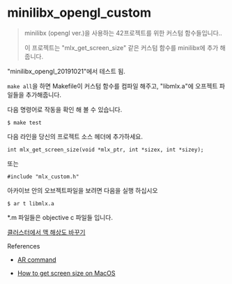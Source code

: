 # minilibx_opengl_custom

> minilibx (opengl ver.)을 사용하는 42프로젝트를 위한 커스텀 함수들입니다..
> 
> 이  프로젝트는 "mlx_get_screen_size" 같은 커스텀 함수를 minilibx에 추가 해줍니다.

"minilibx_opengl_20191021"에서 테스트 됨.

`make all`을 하면 Makefile이 커스텀 함수를 컴파일 해주고,  "libmlx.a"에 오프젝트 파일들을 추가해줍니다.



다음 명령어로 작동을 확인 해 볼 수 있습니다.
```
$ make test
```

다음 라인을 당신의 프로젝트 소스 헤더에 추가하세요.

```
int	mlx_get_screen_size(void *mlx_ptr, int *sizex, int *sizey);
```

또는

```
#include "mlx_custom.h"
```

아카이브 안의 오브젝트파일을 보려면
다음을 실행 하십시오
```
$ ar t libmlx.a
```

*.m 파일들은 objective c 파일들 입니다.

[클러스터에서 맥 해상도 바꾸기](https://support.apple.com/ko-kr/guide/mac-help/mchl86d72b76/10.15/mac/10.15)

References
- [AR command](https://www.thegeekstuff.com/2010/08/ar-command-examples/)

- [How to get screen size on MacOS](https://stackoverflow.com/a/16634349/9276699)
